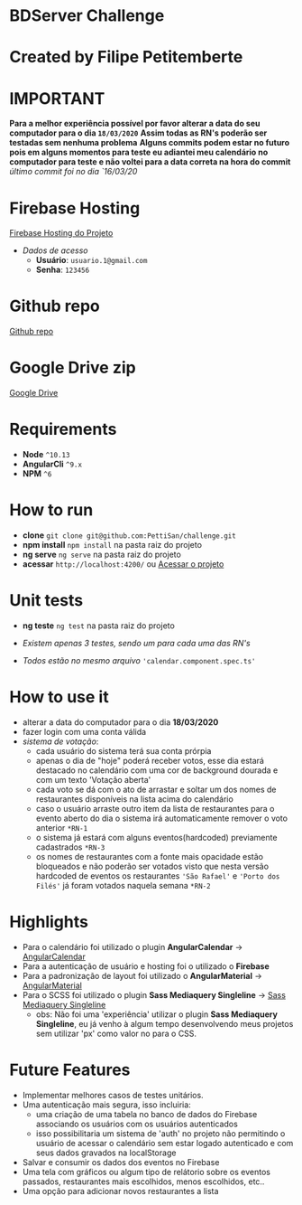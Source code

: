 # BDServer Challenge
# Created by Filipe Petitemberte

# IMPORTANT
**Para a melhor experiência possível por favor alterar a data do seu computador para o dia `18/03/2020`**
**Assim todas as RN's poderão ser testadas sem nenhuma problema**
**Alguns commits podem estar no futuro pois em alguns momentos para teste eu adiantei meu calendário no computador para teste e não voltei para a data correta na hora do commit**
*último commit foi no dia `16/03/20*

# Firebase Hosting
[Firebase Hosting do Projeto](https://challenge-afefa.web.app/)

- *Dados de acesso*
    - **Usuário**: `usuario.1@gmail.com`
    - **Senha**: `123456`

# Github repo
[Github repo](https://github.com/PettiSan/challenge)

# Google Drive zip
[Google Drive](https://drive.google.com/open?id=1S4BTUJZT1J5ISly3n6bWFJyYqgOj9ncQ)

# Requirements
- **Node** `^10.13`
- **AngularCli** `^9.x`
- **NPM** `^6`

# How to run
- **clone** `git clone git@github.com:PettiSan/challenge.git`
- **npm install** `npm install` na pasta raiz do projeto
- **ng serve** `ng serve` na pasta raiz do projeto
- **acessar** `http://localhost:4200/` ou  [Acessar o projeto](https://challenge-afefa.web.app/)

# Unit tests
- **ng teste** `ng test` na pasta raiz do projeto

- *Existem apenas 3 testes, sendo um para cada uma das RN's*
- *Todos estão no mesmo arquivo* `'calendar.component.spec.ts'`

# How to use it
- alterar a data do computador para o dia **18/03/2020**
- fazer login com uma conta válida
- *sistema de votação*:
    - cada usuário do sistema terá sua conta prórpia
    - apenas o dia de "hoje" poderá receber votos, esse dia estará destacado no calendário com uma cor de background dourada e com um texto 'Votação aberta'
    - cada voto se dá com o ato de arrastar e soltar um dos nomes de restaurantes disponíveis na lista acima do calendário
    - caso o usuário arraste outro item da lista de restaurantes para o evento aberto do dia o sistema irá automaticamente remover o voto anterior `*RN-1`
    - o sistema já estará com alguns eventos(hardcoded) previamente cadastrados `*RN-3`
    - os nomes de restaurantes com a fonte mais opacidade estão bloqueados e não poderão ser votados visto que nesta versão hardcoded de eventos os restaurantes `'São Rafael'` e `'Porto dos Filés'` já foram votados naquela semana `*RN-2`

# Highlights
- Para o calendário foi utilizado o plugin **AngularCalendar** -> [AngularCalendar](https://mattlewis92.github.io/angular-calendar/#/kitchen-sink)
- Para a autenticação de usuário e hosting foi o utilizado o **Firebase**
- Para a padronização de layout foi utilizado o **AngularMaterial** -> [AngularMaterial](https://material.angular.io/guide/getting-started)
- Para o SCSS foi utilizado o plugin **Sass Mediaquery Singleline** -> [Sass Mediaquery Singleline](https://github.com/GregoriSoria/sass-mediaquery-singleline)
    - obs: Não foi uma 'experiência' utilizar o plugin **Sass Mediaquery Singleline**, eu já venho à algum tempo desenvolvendo meus projetos sem utilizar 'px' como valor no para o CSS.

# Future Features
- Implementar melhores casos de testes unitários.
- Uma autenticação mais segura, isso incluiria:
    - uma criação de uma tabela no banco de dados do Firebase associando os usuários com os usuários autenticados
    - isso possibilitaria um sistema de 'auth' no projeto não permitindo o usuário de acessar o calendário sem estar logado autenticado e com seus dados gravados na localStorage
- Salvar e consumir os dados dos eventos no Firebase
- Uma tela com gráficos ou algum tipo de relátorio sobre os eventos passados, restaurantes mais escolhidos, menos escolhidos, etc..
- Uma opção para adicionar novos restaurantes a lista
